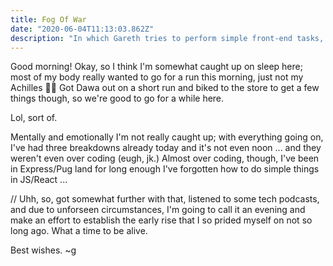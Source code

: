 ```yaml
---
title: Fog Of War
date: "2020-06-04T11:13:03.862Z"
description: "In which Gareth tries to perform simple front-end tasks, lol ..."
---
```


Good morning! Okay, so I think I'm somewhat caught up on sleep here; most of my body really wanted to go for a run this morning, just not my Achilles 🤦‍♂️ Got Dawa out on a short run and biked to the store to get a few things though, so we're good to go for a while here.

Lol, sort of.

Mentally and emotionally I'm not really caught up; with everything going on, I've had three breakdowns already today and it's not even noon ... and they weren't even over coding (eugh, jk.) Almost over coding, though, I've been in Express/Pug land for long enough I've forgotten how to do simple things in JS/React ...

// Uhh, so, got somewhat further with that, listened to some tech podcasts, and due to unforseen circumstances, I'm going to call it an evening and make an effort to establish the early rise that I so prided myself on not so long ago. What a time to be alive.

Best wishes.
~g
